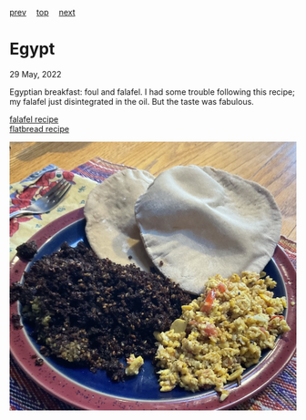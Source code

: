 [prev](ecuador.md)&emsp;
[top](../index.md)&emsp;
[next](el_salvador.md)
# Egypt
29 May, 2022


Egyptian breakfast: foul and falafel. I had some trouble following
this recipe; my falafel just disintegrated in the oil. But the taste
was fabulous.


[falafel recipe](https://foodblend.wordpress.com/2012/05/29/fava-beans-and-falafel-%D9%81%D9%88%D9%84-%D9%88-%D8%B7%D8%B9%D9%85%D9%8A%D8%A9/)<br>
[flatbread recipe](https://www.saveur.com/aish-baladi-recipe/)

![breakfast](images/egypt.jpeg)
